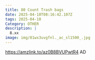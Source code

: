 ```yaml
---
title: 80 Count Trash bags
date: 2025-04-10T08:16:42.107Z
tags: 2025-04-10
Category: OTHER
description: |
  8.xx
image: img/81wx3uvgfnl._ac_sl1500_.jpg
---
```

https://amzlink.to/az0B8BVUPwtR4
AD